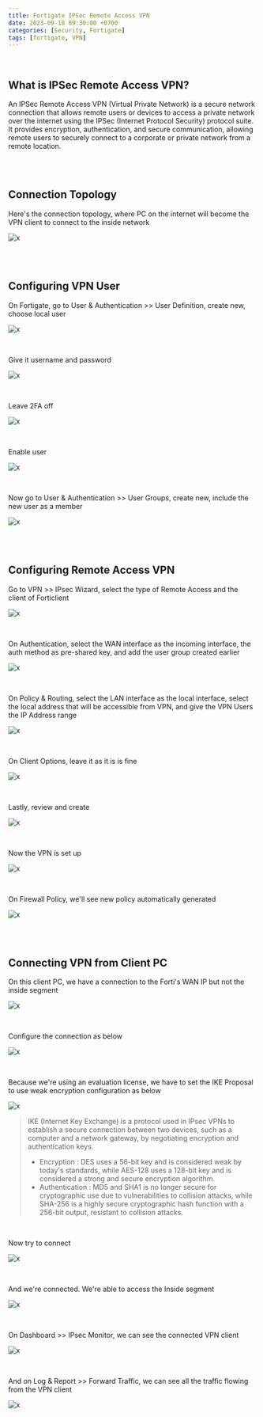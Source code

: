 ```yaml
---
title: Fortigate IPSec Remote Access VPN
date: 2023-09-18 09:30:00 +0700
categories: [Security, Fortigate]
tags: [fortigate, VPN]
---
```


<br>

## What is IPSec Remote Access VPN?

An IPSec Remote Access VPN (Virtual Private Network) is a secure network connection that allows remote users or devices to access a private network over the internet using the IPSec (Internet Protocol Security) protocol suite. It provides encryption, authentication, and secure communication, allowing remote users to securely connect to a corporate or private network from a remote location.

<br>
<br>

## Connection Topology

Here's the connection topology, where PC on the internet will become the VPN client to connect to the inside network

![x](/static/2023-09-18-forti-vpn/01.png)

<br>
<br>

## Configuring VPN User

On Fortigate, go to User & Authentication >> User Definition, create new, choose local user

![x](/static/2023-09-18-forti-vpn/02.png)

<br>

Give it username and password

![x](/static/2023-09-18-forti-vpn/03.png)

<br>

Leave 2FA off

![x](/static/2023-09-18-forti-vpn/04.png)

<br>

Enable user

![x](/static/2023-09-18-forti-vpn/05.png)

<br>

Now go to User & Authentication >> User Groups, create new, include the new user as a member

![x](/static/2023-09-18-forti-vpn/06.png)

<br>
<br>

## Configuring Remote Access VPN

Go to VPN >> IPsec Wizard, select the type of Remote Access and the client of Forticlient

![x](/static/2023-09-18-forti-vpn/07.png)

<br>

On Authentication, select the WAN interface as the incoming interface, the auth method as pre-shared key, and add the user group created earlier

![x](/static/2023-09-18-forti-vpn/08.png)

<br>

On Policy & Routing, select the LAN interface as the local interface, select the local address that will be accessible from VPN, and give the VPN Users the IP Address range

![x](/static/2023-09-18-forti-vpn/09.png)

<br>

On Client Options, leave it as it is is fine

![x](/static/2023-09-18-forti-vpn/10.png)

<br>

Lastly, review and create

![x](/static/2023-09-18-forti-vpn/11.png)

<br>

Now the VPN is set up

![x](/static/2023-09-18-forti-vpn/12.png)

<br>

On Firewall Policy, we'll see new policy automatically generated

![x](/static/2023-09-18-forti-vpn/13.png)

<br>
<br>


## Connecting VPN from Client PC

On this client PC, we have a connection to the Forti's WAN IP but not the inside segment

![x](/static/2023-09-18-forti-vpn/14.png)

<br>

Configure the connection as below

![x](/static/2023-09-18-forti-vpn/15.png)

<br>

Because we're using an evaluation license, we have to set the IKE Proposal to use weak encryption configuration as below

![x](/static/2023-09-18-forti-vpn/15a.png)

> IKE (Internet Key Exchange) is a protocol used in IPsec VPNs to establish a secure connection between two devices, such as a computer and a network gateway, by negotiating encryption and authentication keys. <be>
> * Encryption : DES uses a 56-bit key and is considered weak by today's standards, while AES-128 uses a 128-bit key and is considered a strong and secure encryption algorithm. <br>
> * Authentication : MD5 and SHA1 is no longer secure for cryptographic use due to vulnerabilities to collision attacks, while SHA-256 is a highly secure cryptographic hash function with a 256-bit output, resistant to collision attacks. <br>

<br>

Now try to connect

![x](/static/2023-09-18-forti-vpn/16.png)

<br>

And we're connected. We're able to access the Inside segment

![x](/static/2023-09-18-forti-vpn/17.png)

<br>

On Dashboard >> IPsec Monitor, we can see the connected VPN client

![x](/static/2023-09-18-forti-vpn/18.png)

<br>

And on Log & Report >> Forward Traffic, we can see all the traffic flowing from the VPN client

![x](/static/2023-09-18-forti-vpn/19.png)

<br>